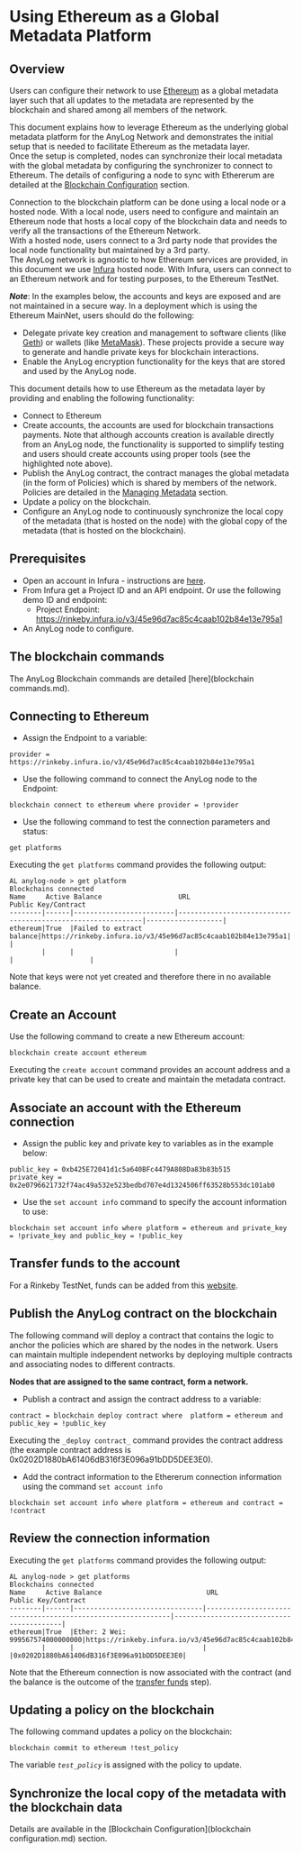 # Using Ethereum as a Global Metadata Platform

## Overview

Users can configure their network to use [Ethereum](https://en.wikipedia.org/wiki/Ethereum) as a global metadata layer such 
that all updates to the metadata are represented by the blockchain and shared among all members of the network.

This document explains how to leverage Ethereum as the underlying global metadata platform for the AnyLog Network and demonstrates the 
initial setup that is needed to facilitate Ethereum as the metadata layer.   
Once the setup is completed, nodes can synchronize their local metadata with the global metadata by configuring the synchronizer 
to connect to Ethereum. The details of configuring a node to sync with Ethererum are detailed at the
[Blockchain Configuration](blockchain%20configuration.md) section.


Connection to the blockchain platform can be done using a local node or a hosted node.
With a local node, users need to configure and maintain an Ethereum node that hosts a local copy of the blockchain 
data and needs to verify all the transactions of the Ethereum Network.  
With a hosted node, users connect to a 3rd party node that provides the local node functionality but maintained by a 3rd party.  
The AnyLog network is agnostic to how Ethereum services are provided, in this document we use [Infura](https://infura.io/) hosted node.
With Infura, users can connect to an Ethereum network and for testing purposes, to the Ethereum TestNet.

***Note***: In the examples below, the accounts and keys are exposed and are not maintained in a secure way. In a deployment which 
is using the Ethereum MainNet, users should do the following:
* Delegate private key creation and management to software clients (like [Geth](https://geth.ethereum.org/)) 
  or wallets (like [MetaMask](https://metamask.io/)). These projects provide a secure way to generate and handle private keys for blockchain interactions.
* Enable the AnyLog encryption functionality for the keys that are stored and used by the AnyLog node.
 
This document details how to use Ethereum as the metadata layer by providing and enabling the following functionality:
* Connect to Ethereum
* Create accounts, the accounts are used for blockchain transactions payments. Note that although accounts creation is available 
  directly from an AnyLog node, the functionality is supported to simplify testing and users should create accounts using proper tools (see the highlighted note above). 
* Publish the AnyLog contract, the contract manages the global metadata (in the form of Policies) which is shared by members of the network.
  Policies are detailed in the [Managing Metadata](metadata%20management.md#managing-metadata) section.
* Update a policy on the blockchain.
* Configure an AnyLog node to continuously synchronize the local copy of the metadata (that is hosted on the node) with the global copy of the metadata (that is hosted on the blockchain).

## Prerequisites

* Open an account in Infura - instructions are [here](https://blog.infura.io/getting-started-with-infura-28e41844cc89/).
* From Infura get a Project ID and an API endpoint.
  Or use the following demo ID and endpoint:
  * Project Endpoint: https://rinkeby.infura.io/v3/45e96d7ac85c4caab102b84e13e795a1
* An AnyLog node to configure.

## The blockchain commands
The AnyLog Blockchain commands are detailed [here](blockchain commands.md).

## Connecting to Ethereum

* Assign the Endpoint to a variable:
```anylog
provider = https://rinkeby.infura.io/v3/45e96d7ac85c4caab102b84e13e795a1
```

* Use the following command to connect the AnyLog node to the Endpoint:
```anylog
blockchain connect to ethereum where provider = !provider
```

* Use the following command to test the connection parameters and status:
```anylog
get platforms
```

Executing the `get platforms` command provides the following output:
```anylog
AL anylog-node > get platform 
Blockchains connected
Name     Active Balance                   URL                                                           Public Key/Contract
--------|------|-------------------------|-------------------------------------------------------------|-------------------|
ethereum|True  |Failed to extract balance|https://rinkeby.infura.io/v3/45e96d7ac85c4caab102b84e13e795a1|                   |
        |      |                         |                                                             |                   |
```
Note that keys were not yet created and therefore there in no available balance.  

## Create an Account 

Use the following command to create a  new Ethereum account:
```anylog
blockchain create account ethereum
```

Executing the `create account` command provides an account address and a private key that can be used to create and maintain the metadata contract.

## Associate an account with the Ethereum connection

* Assign the public key and private key to variables as in the example below:
```anylog
public_key = 0xb425E72041d1c5a640BFc4479A808Da83b83b515
private_key = 0x2e0796621732f74ac49a532e523bedbd707e4d1324506ff63528b553dc101ab0
```

* Use the `set account info` command to specify the account information to use:

```
blockchain set account info where platform = ethereum and private_key = !private_key and public_key = !public_key
```

## Transfer funds to the account
For a Rinkeby TestNet, funds can be added from this [website](https://www.rinkeby.io/#faucet). 

## Publish the AnyLog contract on the blockchain

The following command will deploy a contract that contains the logic to anchor the policies which are shared by the nodes in the network.
Users can maintain multiple independent networks by deploying multiple contracts and associating nodes to different contracts.  

**Nodes that are assigned to the same contract, form a network.**

* Publish a contract and assign the contract address to a variable:

```anylog
contract = blockchain deploy contract where  platform = ethereum and public_key = !public_key
```

Executing the `_deploy contract_` command provides the contract address (the example contract address is 0x0202D1880bA61406dB316f3E096a91bDD5DEE3E0).      


* Add the contract information to the Ethererum connection information using the command `set account info`
```anylog
blockchain set account info where platform = ethereum and contract = !contract
```

## Review the connection information

Executing the `get platforms` command provides the following output:
```anylog
AL anylog-node > get platforms
Blockchains connected
Name     Active Balance                          URL                                                           Public Key/Contract
--------|------|--------------------------------|-------------------------------------------------------------|------------------------------------------|
ethereum|True  |Ether: 2 Wei: 999567574000000000|https://rinkeby.infura.io/v3/45e96d7ac85c4caab102b84e13e795a1|0xb425E72041d1c5a640BFc4479A808Da83b83b515|
        |      |                                |                                                             |0x0202D1880bA61406dB316f3E096a91bDD5DEE3E0|
```
Note that the Ethereum connection is now associated with the contract (and the balance is the outcome of the [transfer funds](#transfer-funds-to-the-account) step).

## Updating a policy on the blockchain

The following command updates a policy on the blockchain:

```anylog
blockchain commit to ethereum !test_policy
```

The variable _`test_policy`_ is assigned with the policy to update.

## Synchronize the local copy of the metadata with the blockchain data

Details are available in the [Blockchain Configuration](blockchain configuration.md) section.
